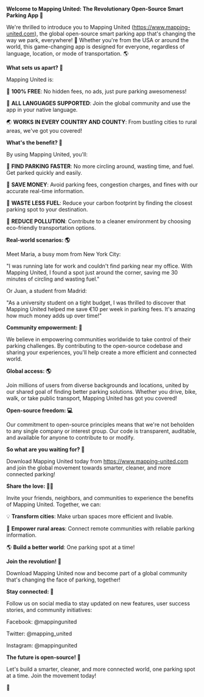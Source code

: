 **Welcome to Mapping United: The Revolutionary Open-Source Smart Parking App 🚀**

We're thrilled to introduce you to Mapping United (https://www.mapping-united.com), the global open-source smart parking app that's changing the way we park, everywhere! 💪 Whether you're from the USA or around the world, this game-changing app is designed for everyone, regardless of language, location, or mode of transportation. 🌎

**What sets us apart? 🤔**

Mapping United is:

🚫 **100% FREE**: No hidden fees, no ads, just pure parking awesomeness!

💬 **ALL LANGUAGES SUPPORTED**: Join the global community and use the app in your native language.

🌏 **WORKS IN EVERY COUNTRY AND COUNTY**: From bustling cities to rural areas, we've got you covered!

**What's the benefit? 🤔**

By using Mapping United, you'll:

💨 **FIND PARKING FASTER**: No more circling around, wasting time, and fuel. Get parked quickly and easily.

💸 **SAVE MONEY**: Avoid parking fees, congestion charges, and fines with our accurate real-time information.

🚮 **WASTE LESS FUEL**: Reduce your carbon footprint by finding the closest parking spot to your destination.

🌟 **REDUCE POLLUTION**: Contribute to a cleaner environment by choosing eco-friendly transportation options.

**Real-world scenarios: 🌎**

Meet Maria, a busy mom from New York City:

"I was running late for work and couldn't find parking near my office. With Mapping United, I found a spot just around the corner, saving me 30 minutes of circling and wasting fuel."

Or Juan, a student from Madrid:

"As a university student on a tight budget, I was thrilled to discover that Mapping United helped me save €10 per week in parking fees. It's amazing how much money adds up over time!"

**Community empowerment: 🌟**

We believe in empowering communities worldwide to take control of their parking challenges. By contributing to the open-source codebase and sharing your experiences, you'll help create a more efficient and connected world.

**Global access: 🌎**

Join millions of users from diverse backgrounds and locations, united by our shared goal of finding better parking solutions. Whether you drive, bike, walk, or take public transport, Mapping United has got you covered!

**Open-source freedom: 💻**

Our commitment to open-source principles means that we're not beholden to any single company or interest group. Our code is transparent, auditable, and available for anyone to contribute to or modify.

**So what are you waiting for? 🚀**

Download Mapping United today from https://www.mapping-united.com and join the global movement towards smarter, cleaner, and more connected parking!

**Share the love: 🤜🤛**

Invite your friends, neighbors, and communities to experience the benefits of Mapping United. Together, we can:

💡 **Transform cities**: Make urban spaces more efficient and livable.

💪 **Empower rural areas**: Connect remote communities with reliable parking information.

🌎 **Build a better world**: One parking spot at a time!

**Join the revolution! 🚀**

Download Mapping United now and become part of a global community that's changing the face of parking, together!

**Stay connected: 📱**

Follow us on social media to stay updated on new features, user success stories, and community initiatives:

Facebook: @mappingunited

Twitter: @mapping_united

Instagram: @mappingunited

**The future is open-source! 🌟**

Let's build a smarter, cleaner, and more connected world, one parking spot at a time. Join the movement today!

🎉